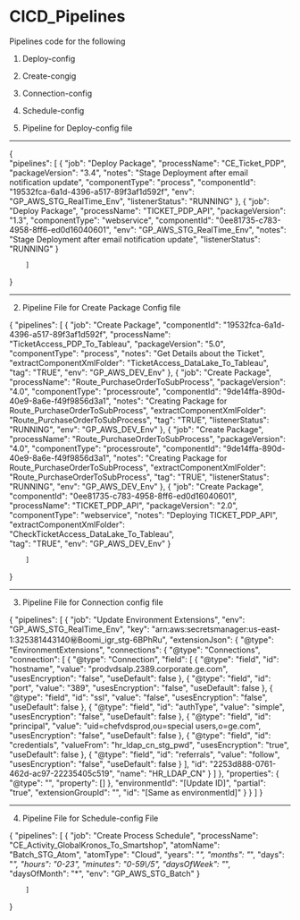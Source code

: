 # CICD_Pipelines

Pipelines code for the following

  1. Deploy-config
  2. Create-congig
  3. Connection-config
  4. Schedule-config




1.   Pipeline for Deploy-config file
-------------------------------------------


{	
	"pipelines": 
		[
			{
				"job": "Deploy Package",
				"processName": "CE_Ticket_PDP",
				"packageVersion": "3.4",
				"notes": "Stage Deployment after email notification update",
				"componentType": "process",
				"componentId": "19532fca-6a1d-4396-a517-89f3af1d592f",
				"env": "GP_AWS_STG_RealTime_Env", 
				"listenerStatus": "RUNNING"
			},
			{
				"job": "Deploy Package",
				"processName": "TICKET_PDP_API",
				"packageVersion": "1.3",
				"componentType": "webservice",
				"componentId": "0ee81735-c783-4958-8ff6-ed0d16040601",
				"env": "GP_AWS_STG_RealTime_Env", 
				"notes": "Stage Deployment after email notification update",
				"listenerStatus": "RUNNING"
			}

		]
}

-------------------------------------------------------------------------------------------

2.  Pipeline File for Create Package Config file


{
	"pipelines": 
		[
			{
				"job": "Create Package",
				"componentId": "19532fca-6a1d-4396-a517-89f3af1d592f",
				"processName": "TicketAccess_PDP_To_Tableau",
				"packageVersion": "5.0",
				"componentType": "process",
				"notes": "Get Details about the Ticket",
				"extractComponentXmlFolder": "TicketAccess_DataLake_To_Tableau",
				"tag": "TRUE",
				"env": "GP_AWS_DEV_Env"
			},
			{
				"job": "Create Package",
				"processName": "Route_PurchaseOrderToSubProcess",
				"packageVersion": "4.0",
				"componentType": "processroute",
				"componentId": "9de14ffa-890d-40e9-8a6e-f49f9856d3a1",
				"notes": "Creating Package for Route_PurchaseOrderToSubProcess",
				"extractComponentXmlFolder": "Route_PurchaseOrderToSubProcess",
				"tag": "TRUE",
				"listenerStatus": "RUNNING",
				"env": "GP_AWS_DEV_Env"
			},
	    		{
				"job": "Create Package",
				"processName": "Route_PurchaseOrderToSubProcess",
				"packageVersion": "4.0",
				"componentType": "processroute",
				"componentId": "9de14ffa-890d-40e9-8a6e-f49f9856d3a1",
				"notes": "Creating Package for Route_PurchaseOrderToSubProcess",
				"extractComponentXmlFolder": "Route_PurchaseOrderToSubProcess",
				"tag": "TRUE",
				"listenerStatus": "RUNNING",
				"env": "GP_AWS_DEV_Env"
			},
			{
			    "job": "Create Package",
			    "componentId": "0ee81735-c783-4958-8ff6-ed0d16040601",
			    "processName": "TICKET_PDP_API",
			    "packageVersion": "2.0",
			    "componentType": "webservice",
			    "notes": "Deploying  TICKET_PDP_API",
			    "extractComponentXmlFolder": "CheckTicketAccess_DataLake_To_Tableau",	
			    "tag": "TRUE",
			    "env": "GP_AWS_DEV_Env"
			}

		]
}

------------------------------------------------------------------------------------------------------

 3. Pipeline File for Connection config file
 
 
 {
	"pipelines": [
		{
			"job": "Update Environment Extensions",
			"env": "GP_AWS_STG_RealTime_Env",
			"key": "arn:aws:secretsmanager:us-east-1:325381443140:secret:Boomi_igr_stg-6BPhRu",
			"extensionJson": {
				"@type": "EnvironmentExtensions",
				"connections": {
					"@type": "Connections",
					"connection": [
						{
							"@type": "Connection",
							"field": [
								{
									"@type": "field",
									"id": "hostname",
									"value": "prodvdsalp.2389.corporate.ge.com",
									"usesEncryption": "false",
									"useDefault": false
								},
								{
									"@type": "field",
									"id": "port",
									"value": "389",
									"usesEncryption": "false",
									"useDefault": false
								},
								{
									"@type": "field",
									"id": "ssl",
									"value": "false",
									"usesEncryption": "false",
									"useDefault": false
								},
								{
									"@type": "field",
									"id": "authType",
									"value": "simple",
									"usesEncryption": "false",
									"useDefault": false
								},
								{
									"@type": "field",
									"id": "principal",
									"value": "uid=chefvdsprod,ou=special users,o=ge.com",
									"usesEncryption": "false",
									"useDefault": false
								},
								{
									"@type": "field",
									"id": "credentials",
									"valueFrom": "hr_ldap_cn_stg_pwd",
									"usesEncryption": "true",
									"useDefault": false
								},
								{
									"@type": "field",
									"id": "referrals",
									"value": "follow",
									"usesEncryption": "false",
									"useDefault": false
								}
							],
							"id": "2253d888-0761-462d-ac97-22235405c519",
							"name": "HR_LDAP_CN"
						}
					]
				},
				"properties": {
					"@type": "",
					"property": []
				},
				"environmentId": "[Update ID]",
				"partial": "true",
				"extensionGroupId": "",
				"id": "[Same as environmentId]"
			}
		}
	]
}

-----------------------------------------------------------------------------------------------------------


 4.  Pipeline File for Schedule-config File
 
 {
    "pipelines": 
	    [
		{
		    "job": "Create Process Schedule",
		    "processName": "CE_Activity_GlobalKronos_To_Smartshop",
		    "atomName": "Batch_STG_Atom",
		    "atomType": "Cloud",
		    "years": "*",
		    "months": "*",
		    "days": "*",
		    "hours": "0-23",
		    "minutes": "0-59\\/5",
		    "daysOfWeek": "*",
		    "daysOfMonth": "*",
		    "env": "GP_AWS_STG_Batch"
		}

	    ]
}
